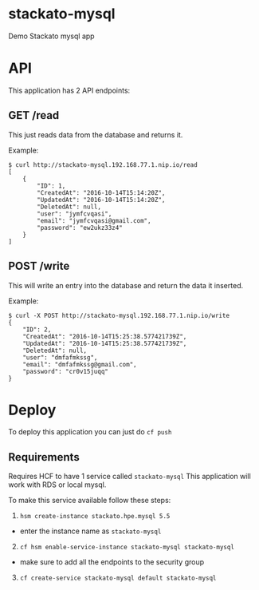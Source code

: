 # stackato-mysql
Demo Stackato mysql app

# API 
This application has 2 API endpoints:

## GET /read
This just reads data from the database and returns it.

Example:
```
$ curl http://stackato-mysql.192.168.77.1.nip.io/read
[
	{
		"ID": 1,
		"CreatedAt": "2016-10-14T15:14:20Z",
		"UpdatedAt": "2016-10-14T15:14:20Z",
		"DeletedAt": null,
		"user": "jymfcvqasi",
		"email": "jymfcvqasi@gmail.com",
		"password": "ew2ukz33z4"
	}
]
```

## POST /write
This will write an entry into the database and return the data it inserted.

Example:
```
$ curl -X POST http://stackato-mysql.192.168.77.1.nip.io/write
{
	"ID": 2,
	"CreatedAt": "2016-10-14T15:25:38.577421739Z",
	"UpdatedAt": "2016-10-14T15:25:38.577421739Z",
	"DeletedAt": null,
	"user": "dmfafmkssg",
	"email": "dmfafmkssg@gmail.com",
	"password": "cr0v15juqq"
}
```

# Deploy
To deploy this application you can just do `cf push`

## Requirements
Requires HCF to have 1 service called `stackato-mysql`
This application will work with RDS or local mysql.

To make this service available follow these steps:

1. `hsm create-instance stackato.hpe.mysql 5.5`
  * enter the instance name as `stackato-mysql`
2. `cf hsm enable-service-instance stackato-mysql stackato-mysql`
  * make sure to add all the endpoints to the security group 
3. `cf create-service stackato-mysql default stackato-mysql`
